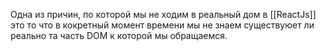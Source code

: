 



Одна из причин, по которой мы не ходим в реальный дом в [[ReactJs]] это то что в кокретный момент времени мы не знаем существуюет ли реально та часть DOM к которой мы обращаемся. 